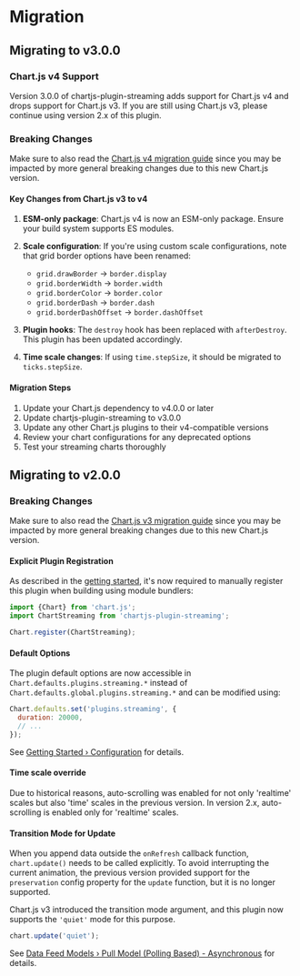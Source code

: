 # Migration

## Migrating to v3.0.0

### Chart.js v4 Support

Version 3.0.0 of chartjs-plugin-streaming adds support for Chart.js v4 and drops support for Chart.js v3. If you are still using Chart.js v3, please continue using version 2.x of this plugin.

### Breaking Changes

Make sure to also read the [Chart.js v4 migration guide](https://www.chartjs.org/docs/latest/migration/v4-migration.html) since you may be impacted by more general breaking changes due to this new Chart.js version.

#### Key Changes from Chart.js v3 to v4

1. **ESM-only package**: Chart.js v4 is now an ESM-only package. Ensure your build system supports ES modules.

2. **Scale configuration**: If you're using custom scale configurations, note that grid border options have been renamed:
   - `grid.drawBorder` → `border.display`
   - `grid.borderWidth` → `border.width`
   - `grid.borderColor` → `border.color`
   - `grid.borderDash` → `border.dash`
   - `grid.borderDashOffset` → `border.dashOffset`

3. **Plugin hooks**: The `destroy` hook has been replaced with `afterDestroy`. This plugin has been updated accordingly.

4. **Time scale changes**: If using `time.stepSize`, it should be migrated to `ticks.stepSize`.

#### Migration Steps

1. Update your Chart.js dependency to v4.0.0 or later
2. Update chartjs-plugin-streaming to v3.0.0
3. Update any other Chart.js plugins to their v4-compatible versions
4. Review your chart configurations for any deprecated options
5. Test your streaming charts thoroughly

## Migrating to v2.0.0

### Breaking Changes

Make sure to also read the [Chart.js v3 migration guide](https://www.chartjs.org/docs/latest/getting-started/v3-migration.html) since you may be impacted by more general breaking changes due to this new Chart.js version.

#### Explicit Plugin Registration

As described in the [getting started](getting-started.md#module), it's now required to manually register this plugin when building using module bundlers:

```js
import {Chart} from 'chart.js';
import ChartStreaming from 'chartjs-plugin-streaming';

Chart.register(ChartStreaming);
```

#### Default Options

The plugin default options are now accessible in `Chart.defaults.plugins.streaming.*` instead of `Chart.defaults.global.plugins.streaming.*` and can be modified using:

```js
Chart.defaults.set('plugins.streaming', {
  duration: 20000,
  // ...
});
```

See [Getting Started &rsaquo; Configuration](getting-started.html#configuration) for details.

#### Time scale override

Due to historical reasons, auto-scrolling was enabled for not only 'realtime' scales but also 'time' scales in the previous version. In version 2.x, auto-scrolling is enabled only for 'realtime' scales.

#### Transition Mode for Update

When you append data outside the `onRefresh` callback function, `chart.update()` needs to be called explicitly. To avoid interrupting the current animation, the previous version provided support for the `preservation` config property for the `update` function, but it is no longer supported.

Chart.js v3 introduced the transition mode argument, and this plugin now supports the `'quiet'` mode for this purpose.

```js
chart.update('quiet');
```

See [Data Feed Models &rsaquo; Pull Model (Polling Based) - Asynchronous](data-feed-models.html#pull-model-polling-based-asynchronous) for details.

